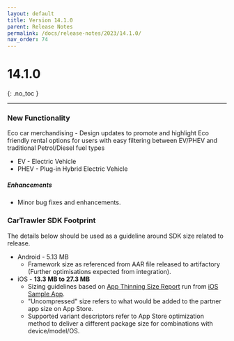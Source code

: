 ```yaml
---
layout: default
title: Version 14.1.0
parent: Release Notes
permalink: /docs/release-notes/2023/14.1.0/
nav_order: 74
---
```


# 14.1.0

{: .no_toc }

---

### New Functionality

Eco car merchandising - Design updates to promote and highlight Eco friendly rental options for users with easy filtering between EV/PHEV and traditional Petrol/Diesel fuel types

* EV - Electric Vehicle
* PHEV - Plug-in Hybrid Electric Vehicle

##### Enhancements
* Minor bug fixes and enhancements.

### CarTrawler SDK Footprint
The details below should be used as a guideline around SDK size related to release.
* Android - 5.13 MB
  * Framework size as referenced from AAR file released to artifactory (Further optimisations expected from integration).
* iOS - **13.3 MB to 27.3 MB**
  * Sizing guidelines based on <a href="https://github.com/cartrawler/cartrawler.github.io/blob/master/ios-report.txt" target="_blank">App Thinning Size Report</a> run from <a href="https://github.com/cartrawler/cartrawler-ios-integration" target="_blank">iOS Sample App</a>.
  * "Uncompressed" size refers to what would be added to the partner app size on App Store.
  * Supported variant descriptors refer to App Store optimization method to deliver a different package size for combinations with device/model/OS.
